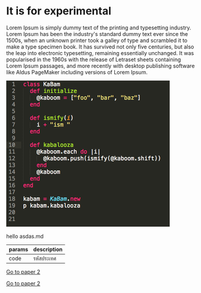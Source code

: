 # It is for experimental

Lorem Ipsum is simply dummy text of the printing and typesetting industry. Lorem Ipsum has been the industry's standard dummy text ever since the 1500s, when an unknown printer took a galley of type and scrambled it to make a type specimen book. It has survived not only five centuries, but also the leap into electronic typesetting, remaining essentially unchanged. It was popularised in the 1960s with the release of Letraset sheets containing Lorem Ipsum passages, and more recently with desktop publishing software like Aldus PageMaker including versions of Lorem Ipsum.

![Experiment text](../docs-img/main.png "Logo Title Text 1")

hello asdas.md

| params | description |
|---|---|
| code | รหัสประเทศ |

[Go to paper 2](./experiment2.md)

[Go to paper 2](./experiment4.md)